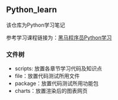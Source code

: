 ## Python_learn

该仓库为Python学习笔记

参考学习课程链接为：[黑马程序员Python学习](https://www.bilibili.com/video/BV1qW4y1a7fU/?spm_id_from=333.1387.favlist.content.click&vd_source=a3ce7565d1e7532a49f56b5a3ebd1d61)

### 文件树

* scripts: 放置各章节学习代码及知识点
* file：放置代码测试所用文件
* package：放置代码测试所用功能包
* charts：放置渲染后的图表网页
